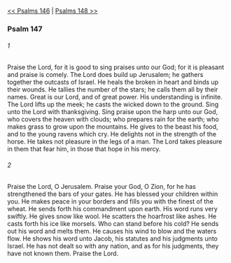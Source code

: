 [<< Psalms 146](Psalms%20146.md)  |  [Psalms 148 >>](Psalms%20148.md)

### Psalm 147
###### 1
Praise the Lord, for it is good to sing praises unto our God; for it is pleasant and praise is comely. The Lord does build up Jerusalem; he gathers together the outcasts of Israel. He heals the broken in heart and binds up their wounds. He tallies the number of the stars; he calls them all by their names. Great is our Lord, and of great power. His understanding is infinite. The Lord lifts up the meek; he casts the wicked down to the ground. Sing unto the Lord with thanksgiving. Sing praise upon the harp unto our God, who covers the heaven with clouds; who prepares rain for the earth; who makes grass to grow upon the mountains. He gives to the beast his food, and to the young ravens which cry. He delights not in the strength of the horse. He takes not pleasure in the legs of a man. The Lord takes pleasure in them that fear him, in those that hope in his mercy.

###### 2
Praise the Lord, O Jerusalem. Praise your God, O Zion, for he has strengthened the bars of your gates. He has blessed your children within you. He makes peace in your borders and fills you with the finest of the wheat. He sends forth his commandment upon earth. His word runs very swiftly. He gives snow like wool. He scatters the hoarfrost like ashes. He casts forth his ice like morsels. Who can stand before his cold? He sends out his word and melts them. He causes his wind to blow and the waters flow. He shows his word unto Jacob, his statutes and his judgments unto Israel. He has not dealt so with any nation, and as for his judgments, they have not known them. Praise the Lord.